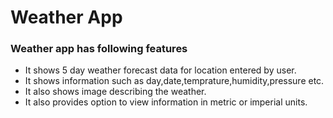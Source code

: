 # Weather App

### Weather app has following features
* It shows 5 day weather forecast data for location entered by user.
* It shows information such as day,date,temprature,humidity,pressure etc.
* It also shows image describing the weather.
* It also provides option to view information in metric or imperial units.
